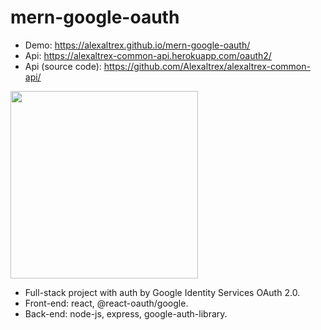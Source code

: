 # mern-google-oauth
* Demo: https://alexaltrex.github.io/mern-google-oauth/
* Api: https://alexaltrex-common-api.herokuapp.com/oauth2/
* Api (source code): https://github.com/Alexaltrex/alexaltrex-common-api/

<img src="https://user-images.githubusercontent.com/56224288/195480138-0c3541bf-490e-4c0f-a03b-59d105d273b0.jpg" height="300">

* Full-stack project with auth by Google Identity Services OAuth 2.0.
* Front-end: react, @react-oauth/google.
* Back-end: node-js, express, google-auth-library.


